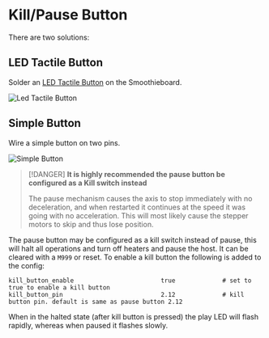 
# Kill/Pause Button

There are two solutions:

## LED Tactile Button

Solder an [LED Tactile Button](https://www.sparkfun.com/products/10442) on the Smoothieboard.

![Led Tactile Button](images/led-tactile-button.png)

## Simple Button

Wire a simple button on two pins.

![Simple Button](images/simple-button.png)

> [!DANGER]
> **It is highly recommended the pause button be configured as a Kill switch instead**
> 
> The pause mechanism causes the axis to stop immediately with no deceleration, and when restarted it continues at the speed it was going with no acceleration. This will most likely cause the stepper motors to skip and thus lose position.

The pause button may be configured as a kill switch instead of pause, this will halt all operations and turn off heaters and pause the host. It can be cleared with a `M999` or reset. To enable a kill button the following is added to the config:

```plaintext
kill_button_enable                        true             # set to true to enable a kill button
kill_button_pin                           2.12             # kill button pin. default is same as pause button 2.12
```

When in the halted state (after kill button is pressed) the play LED will flash rapidly, whereas when paused it flashes slowly.
